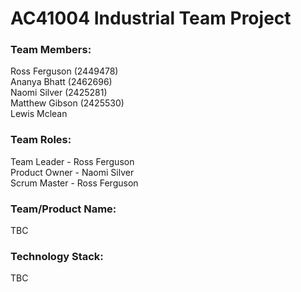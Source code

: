 # AC41004 Industrial Team Project

### Team Members:
Ross Ferguson (2449478)\
Ananya Bhatt (2462696)\
Naomi Silver (2425281)\
Matthew Gibson (2425530)\
Lewis Mclean

### Team Roles:
Team Leader - Ross Ferguson\
Product Owner - Naomi Silver\
Scrum Master - Ross Ferguson

### Team/Product Name:
TBC

### Technology Stack: 
TBC

